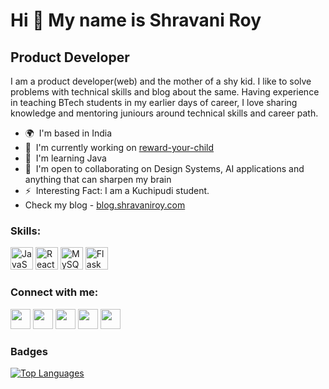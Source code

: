 Hi 👋 My name is Shravani Roy
=============================

Product Developer
-----------------

I am a product developer(web) and the mother of a shy kid. I like to solve problems with technical skills and blog about the same. Having experience in teaching BTech students in my earlier days of career, I love sharing knowledge and mentoring juniours around technical skills and career path.

* 🌍  I'm based in India
* 🚀  I'm currently working on [reward-your-child](http://https://github.com/ShravaniRoy/reward-your-child)
* 🧠  I'm learning Java
* 🤝  I'm open to collaborating on Design Systems, AI applications and anything that can sharpen my brain
* ⚡  Interesting Fact: I am a Kuchipudi student.
* Check my blog - [blog.shravaniroy.com](https://blog.shravaniroy.com/)

### Skills:


<p align="left">
<a href="https://developer.mozilla.org/en-US/docs/Web/JavaScript" target="_blank" rel="noreferrer"><img src="https://raw.githubusercontent.com/danielcranney/readme-generator/main/public/icons/skills/javascript-colored.svg" width="36" height="36" alt="JavaScript" /></a>
<a href="https://reactjs.org/" target="_blank" rel="noreferrer"><img src="https://raw.githubusercontent.com/danielcranney/readme-generator/main/public/icons/skills/react-colored.svg" width="36" height="36" alt="React" /></a>
<a href="https://www.mysql.com/" target="_blank" rel="noreferrer"><img src="https://raw.githubusercontent.com/danielcranney/readme-generator/main/public/icons/skills/mysql-colored.svg" width="36" height="36" alt="MySQL" /></a>
<a href="https://flask.palletsprojects.com/en/2.0.x/" target="_blank" rel="noreferrer"><img src="https://raw.githubusercontent.com/danielcranney/readme-generator/main/public/icons/skills/flask-colored.svg" width="36" height="36" alt="Flask" /></a>
</p>


### Connect with me:

<p align="left"> <a href="https://www.codepen.io/shravaniroy" target="_blank" rel="noreferrer"><img src="https://raw.githubusercontent.com/danielcranney/readme-generator/main/public/icons/socials/codepen.svg" width="32" height="32" /></a> <a href="https://www.github.com/ShravaniRoy" target="_blank" rel="noreferrer"><img src="https://raw.githubusercontent.com/danielcranney/readme-generator/main/public/icons/socials/github.svg" width="32" height="32" /></a> <a href="https://ShravaniRoy.hashnode.dev" target="_blank" rel="noreferrer"><img src="https://raw.githubusercontent.com/danielcranney/readme-generator/main/public/icons/socials/hashnode.svg" width="32" height="32" /></a> <a href="https://www.linkedin.com/in/shravani-thirunagari/" target="_blank" rel="noreferrer"><img src="https://raw.githubusercontent.com/danielcranney/readme-generator/main/public/icons/socials/linkedin.svg" width="32" height="32" /></a> <a href="https://www.twitter.com/iamshravani" target="_blank" rel="noreferrer"><img src="https://raw.githubusercontent.com/danielcranney/readme-generator/main/public/icons/socials/twitter.svg" width="32" height="32" /></a></p>


### Badges

<a href="https://github.com/ShravaniRoy" align="left"><img src="https://github-readme-stats.vercel.app/api/top-langs/?username=ShravaniRoy&langs_count=10&title_color=0891b2&text_color=ffffff&icon_color=0891b2&bg_color=1c1917&hide_border=true&locale=en&custom_title=Top%20%Languages" alt="Top Languages" /></a>
<!--
**ShravaniRoy/ShravaniRoy** is a ✨ _special_ ✨ repository because its `README.md` (this file) appears on your GitHub profile.

-->
